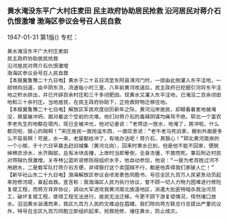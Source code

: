 ### 黄水淹没东平广大村庄麦田  民主政府协助居民抢救  沿河居民对蒋介石仇恨激增  渤海区参议会号召人民自救

1947-01-31
第1版()
专栏：

    黄水淹没东平广大村庄麦田
    民主政府协助居民抢救
    沿河居民对蒋介石仇恨激增
    渤海区参议会号召人民自救
    【本报冀鲁豫二十九日电】黄水于二十五日流至东阿县清河门时，一部由此倒灌入东平洼地，一部倾向旧道，由平阴东流，流速每小时三里。八年前黄河改道后，民主政府已挖掘引河将东平洼地之积水排出，并已开辟百余村庄和三千多顷肥田。现黄水又灌入东平洼地，已淹没二百余顷田地和三十余村庄。当地居民，在民主政府协助下，正抢救财物迁移住地。
    【本报冀鲁豫二十七日电】解放区军民欢度旧历新年之际，黄河沿岸居民，却眼看着麦地被淹没，房屋被冲坍。面对着这个空前的灾难，他们对蒋介石的毒辣阴谋均痛骂不绝。郓北一个富农李老先生的地都在堤内，现已全被冲光，他对记者说：“老蒋这一放水，地淹了，房冲啦，什么都完啦，狼心的贼啊！”宋庄居民一面抢运东西，一面叹息说：“老牛老马死旧家，搬到外面是多么不容易啊！可是，水一来，老屋都给冲了，有啥办法呢！蒋介石，真狠心！”郓北黄河南岸的一个小贩，于十六日早晨去赶旧城集（黄河北岗），回来时黄水已到，但是他不能不回家，便脱掉棉衣涉水，水齐胸部，且有冰块击撞，上岸时当即晕倒，全身冻僵，不救而死。事后附近村民对蒋贼仇恨激增。关寺林公蓝听说修防段组织水手，他自动参加，他说：“一是为老百姓过河不用趟水，二是载军队打蒋介石方便，非得狠打这个卖国贼不行，都是他弄得我们家破人亡！”
    【新华社山东二十九日电】渤海解放区参议会顷发表告同胞书，号召全区九百万人民紧急动员起来抢修河堤，奋起自救。宣言称：我渤海区人民为执行协议，曾不顾一切人力物力困难进行修险复堤工程，而蒋方背弃协议，调动大军进攻我黄河南北故道地区，派遣大批匪特暗杀我治河员工，破坏复堤工程，使得工程无法进行，居民无法迁移。今更不顾下游复堤情况，悍然堵口放水。滔滔黄水汹涌而来，我区九百万人民的灾难迫在眉睫。我们除向蒋方联总行总提出严重抗议外，特号召全区九百万同胞立即组织起来，抢救抢修，堵住黄水，防止成灾。
